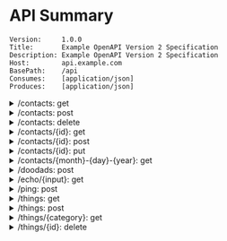# API Summary

```
Version:     1.0.0
Title:       Example OpenAPI Version 2 Specification
Description: Example OpenAPI Version 2 Specification
Host:        api.example.com
BasePath:    /api
Consumes:    [application/json]
Produces:    [application/json]
```

<details>
<summary>/contacts: get</summary>


```
GetBunch by ids
@ids contact ids
```

`query parameters`
- ids: `array`


`responses`
- code: `200`, type: `services.ContactResponse`
	- id: `string`
- `default`, type: `Error`
	- code: `integer`
	- status: `string`
</details>

<details>
<summary>/contacts: post</summary>


```
Create a new contact request entity.
```

`body parameter`
- body: `services.ContactRequest`
	- address: `object`
		- city: `string`
		- state: `string`
		- street: `string`
		- zipCode: `string`
	- eMail: `string`, format: `email`
	- firstName: `string`
	- id: `string`
	- lastName: `string`

`responses`
- code: `200`, type: `services.ContactResponse`
	- id: `string`
- `default`, type: `Error`
	- code: `integer`
	- status: `string`
</details>

<details>
<summary>/contacts: delete</summary>


```
DeleteBulk contact by id
```

`query parameters`
- ids: `array`


`responses`
- `default`, type: `Error`
	- code: `integer`
	- status: `string`
</details>

<details>
<summary>/contacts/{id}: get</summary>


```
GetOne contact by id
@id contact id
```

`path parameters`
- id: `integer`


`responses`
- code: `200`, type: `services.ContactResponse`
	- id: `string`
- `default`, type: `Error`
	- code: `integer`
	- status: `string`
</details>

<details>
<summary>/contacts/{id}: post</summary>


```
Update a contact entity with provided data.
```

`path parameters`
- id: `integer`

`body parameter`
- body: `services.ContactRequest`
	- address: `object`
		- city: `string`
		- state: `string`
		- street: `string`
		- zipCode: `string`
	- eMail: `string`, format: `email`
	- firstName: `string`
	- id: `string`
	- lastName: `string`

`responses`
- code: `200`, type: `services.ContactResponse`
	- id: `string`
- `default`, type: `Error`
	- code: `integer`
	- status: `string`
</details>

<details>
<summary>/contacts/{id}: put</summary>


```
Replace a contact entity completely.
```

`path parameters`
- id: `integer`

`body parameter`
- body: `services.ContactRequest`
	- address: `object`
		- city: `string`
		- state: `string`
		- street: `string`
		- zipCode: `string`
	- eMail: `string`, format: `email`
	- firstName: `string`
	- id: `string`
	- lastName: `string`

`responses`
- code: `200`, type: `services.ContactResponse`
	- id: `string`
- `default`, type: `Error`
	- code: `integer`
	- status: `string`
</details>

<details>
<summary>/contacts/{month}-{day}-{year}: get</summary>


```
Get contacts list by date
```

`path parameters`
- month: `string`
- day: `string`
- year: `string`


`responses`
- code: `200`, type: `services.ContactResponse`
	- id: `string`
- `default`, type: `Error`
	- code: `integer`
	- status: `string`
</details>

<details>
<summary>/doodads: post</summary>


```
Create a new doodad entity.
```

`body parameter`
- body: `models.ThingRequest`
	- name: `string`

`responses`
- code: `200`, type: `models.ThingResponse`
	- bool: `boolean`
	- createDate: `string`, format: `date-time,2006-01-02`
	- float32: `number`, format: `float`
	- float64: `number`, format: `double`
	- int: `integer`
	- int16: `integer`, format: `int16`
	- int32: `integer`, format: `int32`
	- int64: `integer`, format: `int64`
	- int8: `integer`, format: `int8`
	- name: `string`
	- uint: `integer`
	- uint16: `integer`, format: `int16`
	- uint32: `integer`, format: `int32`
	- uint64: `integer`, format: `int64`
	- uint8: `integer`, format: `int8`
	- updateDate: `string`, format: `date-time`
- `default`, type: `Error`
	- code: `integer`
	- status: `string`
</details>

<details>
<summary>/echo/{input}: get</summary>


```
Echo returns body with 'i's replaced with 'o's
```

`path parameters`
- input: `string`


`responses`
- code: `200`, type: `EchoResponse`
	- output: `string`
- `default`, type: `Error`
	- code: `integer`
	- status: `string`
</details>

<details>
<summary>/ping: post</summary>


```
Ping returns body with 'i's replaced with 'o's
```

`body parameter`
- body: `services.PingRequest`
	- input: `string`

`responses`
- code: `200`, type: `services.PingResponse`
	- output: `string`
- `default`, type: `Error`
	- code: `integer`
	- status: `string`
</details>

<details>
<summary>/things: get</summary>


```
Get things by date range

@from `format:"date-time,2006-01-02"` date should be in Go time format
@to   `format:"date-time,2006-01-02"` date should be in Go time format
```

`query parameters`
- from: `string`, format: `date-time,2006-01-02`
- to: `string`, format: `date-time,2006-01-02`


`responses`
- code: `200`, type: `ThingListResponse`
	- things: `[]array`
		- bool: `boolean`
		- createDate: `string`, format: `date-time,2006-01-02`
		- float32: `number`, format: `float`
		- float64: `number`, format: `double`
		- int: `integer`
		- int16: `integer`, format: `int16`
		- int32: `integer`, format: `int32`
		- int64: `integer`, format: `int64`
		- int8: `integer`, format: `int8`
		- name: `string`
		- uint: `integer`
		- uint16: `integer`, format: `int16`
		- uint32: `integer`, format: `int32`
		- uint64: `integer`, format: `int64`
		- uint8: `integer`, format: `int8`
		- updateDate: `string`, format: `date-time`
- `default`, type: `Error`
	- code: `integer`
	- status: `string`
</details>

<details>
<summary>/things: post</summary>


```
Create thing
```

`body parameter`
- body: `models.ThingRequest`
	- name: `string`

`responses`
- code: `200`, type: `models.ThingResponse`
	- bool: `boolean`
	- createDate: `string`, format: `date-time,2006-01-02`
	- float32: `number`, format: `float`
	- float64: `number`, format: `double`
	- int: `integer`
	- int16: `integer`, format: `int16`
	- int32: `integer`, format: `int32`
	- int64: `integer`, format: `int64`
	- int8: `integer`, format: `int8`
	- name: `string`
	- uint: `integer`
	- uint16: `integer`, format: `int16`
	- uint32: `integer`, format: `int32`
	- uint64: `integer`, format: `int64`
	- uint8: `integer`, format: `int8`
	- updateDate: `string`, format: `date-time`
- `default`, type: `Error`
	- code: `integer`
	- status: `string`
</details>

<details>
<summary>/things/{category}: get</summary>


```
Get things by category and search query
@category category of data to search
@q search query
```

`path parameters`
- category: `string`

`query parameters`
- q: `string`


`responses`
- code: `200`, type: `ThingListResponse`
	- things: `[]array`
		- bool: `boolean`
		- createDate: `string`, format: `date-time,2006-01-02`
		- float32: `number`, format: `float`
		- float64: `number`, format: `double`
		- int: `integer`
		- int16: `integer`, format: `int16`
		- int32: `integer`, format: `int32`
		- int64: `integer`, format: `int64`
		- int8: `integer`, format: `int8`
		- name: `string`
		- uint: `integer`
		- uint16: `integer`, format: `int16`
		- uint32: `integer`, format: `int32`
		- uint64: `integer`, format: `int64`
		- uint8: `integer`, format: `int8`
		- updateDate: `string`, format: `date-time`
- `default`, type: `Error`
	- code: `integer`
	- status: `string`
</details>

<details>
<summary>/things/{id}: delete</summary>


```
Delete thing by id
```

`path parameters`
- id: `integer`


`responses`
- `default`, type: `Error`
	- code: `integer`
	- status: `string`
</details>

